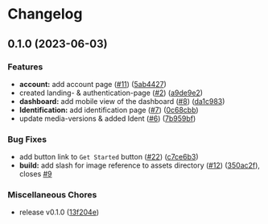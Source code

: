 # Changelog

## 0.1.0 (2023-06-03)

### Features

- **account:** add account page ([#11](https://github.com/Smart-Grades/simple-grades/issues/11)) ([5ab4427](https://github.com/Smart-Grades/simple-grades/commit/5ab4427564194e558381fa21a664a2d2b8ca8ab1))
- created landing- & authentication-page ([#2](https://github.com/Smart-Grades/simple-grades/issues/2)) ([a9de9e2](https://github.com/Smart-Grades/simple-grades/commit/a9de9e2b1d08871796d495208c87a2157b831743))
- **dashboard:** add mobile view of the dashboard ([#8](https://github.com/Smart-Grades/simple-grades/issues/8)) ([da1c983](https://github.com/Smart-Grades/simple-grades/commit/da1c9836a57cc32f783cbae5c537624608de9034))
- **Identification:** add identification page ([#7](https://github.com/Smart-Grades/simple-grades/issues/7)) ([0c68cbb](https://github.com/Smart-Grades/simple-grades/commit/0c68cbbf325cca7de8f13b77c886742d7f878746))
- update media-versions & added Ident ([#6](https://github.com/Smart-Grades/simple-grades/issues/6)) ([7b959bf](https://github.com/Smart-Grades/simple-grades/commit/7b959bf468bbfdc40f237efab7bef5235bf29a35))

### Bug Fixes

- add button link to `Get Started` button ([#22](https://github.com/Smart-Grades/simple-grades/issues/22)) ([c7ce6b3](https://github.com/Smart-Grades/simple-grades/commit/c7ce6b33cd3532115a97f11e80367e2c9e346c90))
- **build:** add slash for image reference to assets directory ([#12](https://github.com/Smart-Grades/simple-grades/issues/12)) ([350ac2f](https://github.com/Smart-Grades/simple-grades/commit/350ac2ffe997f20ca98ccbb2f15fad10212a694d)), closes [#9](https://github.com/Smart-Grades/simple-grades/issues/9)

### Miscellaneous Chores

- release v0.1.0 ([13f204e](https://github.com/Smart-Grades/simple-grades/commit/13f204e3d68c9d90df5fa8b4a0d6017211f3efcb))
